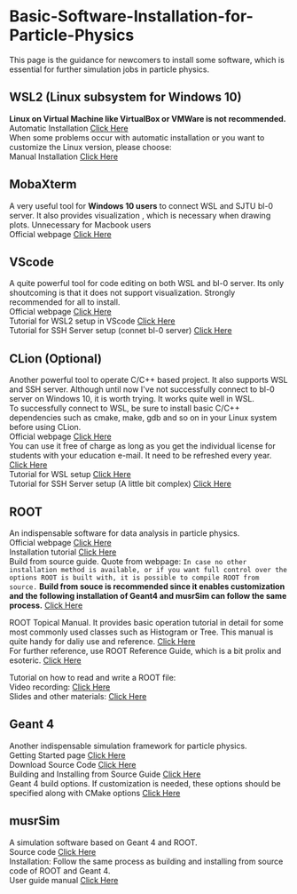 # Basic-Software-Installation-for-Particle-Physics

This page is the guidance for newcomers to install some software, which is essential for further simulation jobs in particle physics.

## WSL2 (Linux subsystem for Windows 10)
**Linux on Virtual Machine like VirtualBox or VMWare is not recommended.**\
Automatic Installation [Click Here](https://docs.microsoft.com/zh-cn/windows/wsl/install)  
When some problems occur with automatic installation or you want to customize the Linux version, please choose:\
Manual Installation [Click Here](https://docs.microsoft.com/zh-cn/windows/wsl/install-manual)

## MobaXterm
A very useful tool for **Windows 10 users** to connect WSL and SJTU bl-0 server. It also provides visualization , which is necessary when drawing plots. Unnecessary for Macbook users \
Official webpage [Click Here](https://mobaxterm.mobatek.net/)

## VScode
A quite powerful tool for code editing on both WSL and bl-0 server. Its only shoutcoming is that it does not support visualization. Strongly recommended for all to install.\
Official webpage [Click Here](https://code.visualstudio.com/)\
Tutorial for WSL2 setup in VScode [Click Here](https://docs.microsoft.com/en-us/windows/wsl/tutorials/wsl-vscode)\
Tutorial for SSH Server setup (connet bl-0 server) [Click Here](https://code.visualstudio.com/docs/remote/ssh)

## CLion (Optional)
Another powerful tool to operate C/C++ based project. It also supports WSL and SSH server. Although until now I've not successfully connect to bl-0 server on Windows 10, it is worth trying. It works quite well in WSL.\
To successfully connect to WSL, be sure to install basic C/C++ dependencies such as cmake, make, gdb and so on in your Linux system before using CLion.\
Official webpage [Click Here](https://www.jetbrains.com/clion/)\
You can use it free of charge as long as you get the individual license for students with your education e-mail. It need to be refreshed every year. [Click Here](https://www.jetbrains.com/community/education/#students)\
Tutorial for WSL setup [Click Here](https://www.jetbrains.com/help/clion/how-to-use-wsl-development-environment-in-product.html#wsl-tooclhain)\
Tutorial for SSH Server setup (A little bit complex) [Click Here](https://www.jetbrains.com/help/clion/remote-projects-support.html#excluded-paths)

## ROOT
An indispensable software for data analysis in particle physics.\
Official webpage [Click Here](https://root.cern/)\
Installation tutorial [Click Here](https://root.cern/install/)\
Build from source guide. Quote from webpage: ```In case no other installation method is available, or if you want full control over the options ROOT is built with, it is possible to compile ROOT from source.``` **Build from souce is recommended since it enables customization and the following installation of Geant4 and musrSim can follow the same process.** [Click Here](https://root.cern/install/build_from_source/)

ROOT Topical Manual. It provides basic operation tutorial in detail for some most commonly used classes such as Histogram or Tree. This manual is quite handy for daliy use and reference. [Click Here](https://root.cern/topical/)\
For further reference, use ROOT Reference Guide, which is a bit prolix and esoteric. [Click Here](https://root.cern/doc/master/)

Tutorial on how to read and write a ROOT file:\
Video recording: [Click Here](https://jbox.sjtu.edu.cn/l/a1ELbD)\
Slides and other materials: [Click Here](https://jbox.sjtu.edu.cn/l/d1Gq7D)

## Geant 4
Another indispensable simulation framework for particle physics.\
Getting Started page [Click Here](https://geant4.web.cern.ch/support/getting_started)\
Download Source Code [Click Here](https://geant4.web.cern.ch/support/download)\
Building and Installing from Source Guide [Click Here](https://geant4-userdoc.web.cern.ch/UsersGuides/InstallationGuide/html/installguide.html#buildandinstall)\
Geant 4 build options. If customization is needed, these options should be specified along with CMake options [Click Here](https://geant4-userdoc.web.cern.ch/UsersGuides/InstallationGuide/html/installguide.html#geant4buildoptions)

## musrSim
A simulation software based on Geant 4 and ROOT.\
Source code [Click Here](https://www.psi.ch/en/lmu/geant4-simulations#source-code-of-musrsim)\
Installation: Follow the same process as building and installing from source code of ROOT and Geant 4.\
User guide manual [Click Here](https://www.psi.ch/sites/default/files/import/lmu/DevGeant4SimulationEN/musrSim.pdf)
